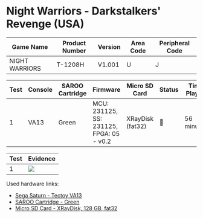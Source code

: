 # Night Warriors - Darkstalkers' Revenge (USA)

| Game Name      | Product Number | Version | Area Code | Peripheral Code |
| -------------- | -------------- | ------- | --------- | --------------- |
| NIGHT WARRIORS | T-1208H        | V1.001  | U         | J               |

| Test | Console | SAROO Cartridge | Firmware                                 | Micro SD Card    | Status | Time Played |
| ---- | ------- | --------------- | ---------------------------------------- | ---------------- | ------ | ----------- |
| 1    | VA13    | Green           | MCU: 231125, SS: 231125, FPGA: 05 - v0.2 | XRayDisk (fat32) | :100:  | 56 minutes  |

| Test | Evidence                                                                                         |
| ---- | ------------------------------------------------------------------------------------------------ |
| 1    | [![](https://img.youtube.com/vi/oRQJ5ViXGME/0.jpg)](https://www.youtube.com/watch?v=oRQJ5ViXGME) |

Used hardware links:

- [Sega Saturn - Tectoy VA13](../../../../Info/Consoles/VA13/README.md)
- [SAROO Cartridge - Green](../../../../Info/Cartridges/RetroGameParadiseStore/1.32F/README.md)
- [Micro SD Card - XRayDisk, 128 GB, fat32](../../../../Info/SdCards/XRayDisk/128GB/fat32/README.md)
